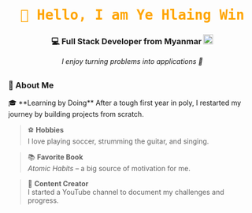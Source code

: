 <h1 align="center">
  <samp style="color:orange">👋 Hello, I am <b>Ye Hlaing Win</b></samp>
</h1>
<h3 align="center">💻 Full Stack Developer from Myanmar <img width="20" height="20" alt="image" src="https://github.com/user-attachments/assets/f6cacc68-6712-4aea-8779-b60c33632d7b" /></h3>


<p align="center">
  <i>I enjoy turning problems into applications 🚀</i>
</p>

##
<h3>🙋 About Me  </h3>
 🎓 **Learning by Doing**  
After a tough first year in poly, I restarted my journey by building projects from scratch.  

> ⚽ **Hobbies**  
I love playing soccer, strumming the guitar, and singing.  

> 📚 **Favorite Book**  
*Atomic Habits* – a big source of motivation for me.  

> 🎥 **Content Creator**  
I started a YouTube channel to document my challenges and progress.  
